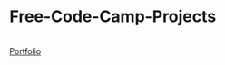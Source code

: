 # Free-Code-Camp-Projects

<br>
<a href="https://friendly-pare-6c07a1.netlify.app/portfolio/">Portfolio</a>
<br> <br>
